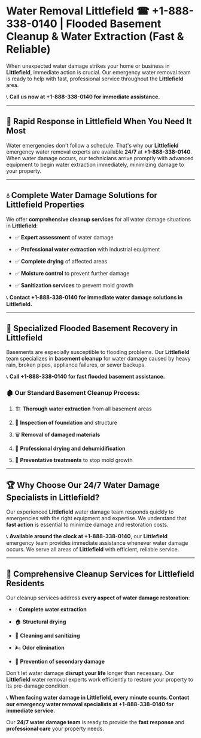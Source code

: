# Water Removal Littlefield ☎ +1-888-338-0140 | Flooded Basement Cleanup & Water Extraction (Fast & Reliable)

When unexpected water damage strikes your home or business in **Littlefield**, immediate action is crucial. Our emergency water removal team is ready to help with fast, professional service throughout the **Littlefield** area. 

📞 **Call us now at +1-888-338-0140 for immediate assistance.**
---
## 🚀 Rapid Response in Littlefield When You Need It Most
Water emergencies don't follow a schedule. That's why our **Littlefield** emergency water removal experts are available **24/7** at **+1-888-338-0140**. When water damage occurs, our technicians arrive promptly with advanced equipment to begin water extraction immediately, minimizing damage to your property.
---
## 💧 Complete Water Damage Solutions for Littlefield Properties
We offer **comprehensive cleanup services** for all water damage situations in **Littlefield**:
- ✅ **Expert assessment** of water damage  
- ✅ **Professional water extraction** with industrial equipment  
- ✅ **Complete drying** of affected areas  
- ✅ **Moisture control** to prevent further damage  
- ✅ **Sanitization services** to prevent mold growth  
📞 **Contact +1-888-338-0140 for immediate water damage solutions in Littlefield.**
---
## 🌊 Specialized Flooded Basement Recovery in Littlefield
Basements are especially susceptible to flooding problems. Our **Littlefield** team specializes in **basement cleanup** for water damage caused by heavy rain, broken pipes, appliance failures, or sewer backups. 
📞 **Call +1-888-338-0140 for fast flooded basement assistance.**
### 🏚️ Our Standard Basement Cleanup Process:
1. 🏗️ **Thorough water extraction** from all basement areas  
2. 🔎 **Inspection of foundation** and structure  
3. 🗑️ **Removal of damaged materials**  
4. 💨 **Professional drying and dehumidification**  
5. 🚫 **Preventative treatments** to stop mold growth  
---
## 🏆 Why Choose Our 24/7 Water Damage Specialists in Littlefield?
Our experienced **Littlefield** water damage team responds quickly to emergencies with the right equipment and expertise. We understand that **fast action** is essential to minimize damage and restoration costs.
📞 **Available around the clock at +1-888-338-0140**, our **Littlefield** emergency team provides immediate assistance whenever water damage occurs. We serve all areas of **Littlefield** with efficient, reliable service.
---
## 🧹 Comprehensive Cleanup Services for Littlefield Residents
Our cleanup services address **every aspect of water damage restoration**:
- 💧 **Complete water extraction**  
- 🏠 **Structural drying**  
- 🧼 **Cleaning and sanitizing**  
- 🌬️ **Odor elimination**  
- 🚫 **Prevention of secondary damage**  
Don't let water damage **disrupt your life** longer than necessary. Our **Littlefield** water removal experts work efficiently to restore your property to its pre-damage condition.
📞 **When facing water damage in Littlefield, every minute counts. Contact our emergency water removal specialists at +1-888-338-0140 for immediate service.**
Our **24/7 water damage team** is ready to provide the **fast response** and **professional care** your property needs.
